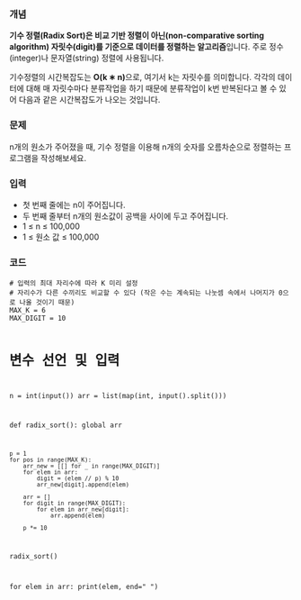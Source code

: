 <h3 id="개념">개념</h3>
<p><strong>기수 정렬(Radix Sort)은 비교 기반 정렬이 아닌(non-comparative sorting algorithm) 자릿수(digit)를 기준으로 데이터를 정렬하는 알고리즘</strong>입니다. 주로 정수(integer)나 문자열(string) 정렬에 사용됩니다.</p>
<p>기수정렬의 시간복잡도는 <strong>O(k ∗ n)</strong>으로, 여기서 k는 자릿수를 의미합니다. 각각의 데이터에 대해 매 자릿수마다 분류작업을 하기 때문에 분류작업이 k번 반복된다고 볼 수 있어 다음과 같은 시간복잡도가 나오는 것입니다.</p>
<h3 id="문제">문제</h3>
<p>n개의 원소가 주어졌을 때, 기수 정렬을 이용해 n개의 숫자를 오름차순으로 정렬하는 프로그램을 작성해보세요.</p>
<h3 id="입력">입력</h3>
<ul>
<li>첫 번째 줄에는 n이 주어집니다.</li>
<li>두 번째 줄부터 n개의 원소값이 공백을 사이에 두고 주어집니다.</li>
<li>1 ≤ n ≤ 100,000</li>
<li>1 ≤ 원소 값 ≤ 100,000</li>
</ul>
<h3 id="코드">코드</h3>
<pre><code># 입력의 최대 자리수에 따라 K 미리 설정
# 자리수가 다른 수끼리도 비교할 수 있다 (작은 수는 계속되는 나눗셈 속에서 나머지가 0으로 나올 것이기 때문)
MAX_K = 6
MAX_DIGIT = 10

# 변수 선언 및 입력
n = int(input())
arr = list(map(int, input().split()))


def radix_sort():
    global arr

    p = 1
    for pos in range(MAX_K):
        arr_new = [[] for _ in range(MAX_DIGIT)]
        for elem in arr:
            digit = (elem // p) % 10
            arr_new[digit].append(elem)

        arr = []
        for digit in range(MAX_DIGIT):
            for elem in arr_new[digit]:
                arr.append(elem)

        p *= 10


radix_sort()

for elem in arr:
    print(elem, end=&quot; &quot;)</code></pre>